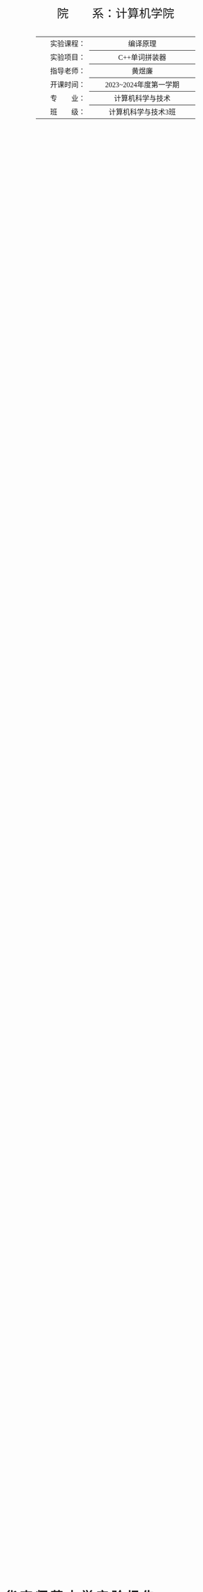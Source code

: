 <div class="cover" style="page-break-after:always;font-family:宋体;width:100%;height:100%;border:none;margin: 0 auto;text-align:center;">
    <div style="width:60%;margin: 0 auto;height:0;padding-bottom:10%;">
        </br>
    </div>
    </br></br></br>
    <div style="width:60%;margin: 0 auto;height:0;padding-bottom:40%;">
        <img src="../截图.assets/本科学生实验报告.jpg" alt="校徽" style="width:100%;"/>
	</div>
    </br></br></br>
    <span style="font-family:华文黑体Bold;text-align:center;font-size:20pt;margin: 10pt auto;line-height:30pt;">院　　系：计算机学院</span>
    <p style="text-align:center;font-size:14pt;margin: 0 auto">  </p>
    </br>
    </br>
    <table style="border:0;text-align:center;width:72%;font-family:仿宋;font-size:14px; margin: 0 auto;">
    <tbody style="font-family:宋体;font-size:12pt;">
    	<tr style="font-weight:normal;"> 
    		<td style="width:20%;text-align:right;">实验课程：</td>
    		<td style="width:40%;font-weight:normal;border-bottom: 1px solid;text-align:center;font-family:华文仿宋">编译原理 </td>     </tr>
        <tr style="font-weight:normal;"> 
    		<td style="width:20%;text-align:right;">实验项目：</td>
    		<td style="width:40%;font-weight:normal;border-bottom: 1px solid;text-align:center;font-family:华文仿宋">C++单词拼装器 </td>     </tr>
        <tr style="font-weight:normal;"> 
    		<td style="width:20%;text-align:right;">指导老师：</td>
    		<td style="width:40%;font-weight:normal;border-bottom: 1px solid;text-align:center;font-family:华文仿宋">黄煜廉 </td>     </tr>
        <tr style="font-weight:normal;"> 
    		<td style="width:20%;text-align:right;">开课时间：</td>
    		<td style="width:40%;font-weight:normal;border-bottom: 1px solid;text-align:center;font-family:华文仿宋">2023~2024年度第一学期 </td>     </tr>
        <tr style="font-weight:normal;"> 
    		<td style="width:20%;text-align:right;">专　　业：</td>
    		<td style="width:40%;font-weight:normal;border-bottom: 1px solid;text-align:center;font-family:华文仿宋">计算机科学与技术 </td>     </tr>
    	<tr style="font-weight:normal;"> 
    		<td style="width:20%;text-align:right;">班　　级：</td>
    		<td style="width:40%;font-weight:normal;border-bottom: 1px solid;text-align:center;font-family:华文仿宋">计算机科学与技术3班 </td>     </tr>
    </tbody>              
    </table>
</div>
<!-- 注释语句：导出PDF时会在这里分页 -->

# 华 南 师 范 大 学 实 验 报 告



<div class="cover" style="font-family:宋体;width:100%;height:100%;border:none;margin: 0 auto;text-align:center;">
    <table style="border:1;text-align:center;width:100%;font-family:仿宋;font-size:12px; margin: 0 auto;border:0;">
    <tbody style="font-family:宋体;font-size:12pt;">
    	<tr style="font-weight:normal;"> 
    		<td style="width:20%">学生姓名</td>
    		<td style="width:30%;font-weight:normal;border-bottom: 1px solid;text-align:center;">卢泓钢</td> 
    		<td style="width:20%">学号</td>
    		<td style="width:30%;font-weight:normal;border-bottom: 1px solid;text-align:center;">20212131096</td>     </tr>
        <tr style="font-weight:normal;"> 
    		<td style="width:20%">专业</td>
    		<td style="width:30%;font-weight:normal;border-bottom: 1px solid;text-align:center;">计算机科学与技术</td> 
    		<td style="width:20%">年级、班级</td>
    		<td style="width:30%;font-weight:normal;border-bottom: 1px solid;text-align:center;">2021级计科3班</td>     </tr>
        <tr style="font-weight:normal;"> 
    		<td style="width:20%">课程名称</td>
    		<td style="width:30%;font-weight:normal;border-bottom: 1px solid;text-align:center;">编译原理</td> 
    		<td style="width:20%">实验项目</td>
    		<td style="width:30%;font-weight:normal;border-bottom: 1px solid;text-align:center;">C++单词拼装器</td>     </tr>
        <tr style="font-weight:normal;"> 
    		<td style="width:20%">实验类型</td>
    		<td style="width:30%;font-weight:normal;border-bottom: 1px solid;text-align:center;">综合</td> 
    		<td style="width:20%">实验时间</td>
    		<td style="width:30%;font-weight:normal;border-bottom: 1px solid;text-align:center;">2023 年 9 月 28 日</td>     </tr>
        <tr style="font-weight:normal;"> 
    		<td style="width:20%">实验指导老师</td>
    		<td style="width:30%;font-weight:normal;border-bottom: 1px solid;text-align:center;">黄煜廉</td> 
    		<td style="width:20%">实验评分</td>
    		<td style="width:30%;font-weight:normal;border-bottom: 1px solid;text-align:center;"></td>     </tr>
    </tbody>              
    </table>
</div>



[toc]



## 实验内容

**必做内容**

1. 把C++源代码中的各类单词（记号）进行拼装分类。
          C++语言包含了几种类型的单词（记号）：标识符，关键字，数（包括整数、浮点数），字符串、注释、特殊符号（分界符）和运算符号等【详细的单词类别及拼装规则见另外的文件说明】。
2. 要求应用程序应为Windows界面。
3. 打开一个C++源文件，列出所有可以拼装的单词（记号）。
4. 应该书写完善的软件设计文档。

**选做内容**

预编译系统的实现----打造具有个人风格的XC++语言（单词替换）

1. 描述具有风格的XC++的单词有哪些，分别对应原C++的是哪些单词。
2. 实现这个单词替换方案。
3. 需要按上述1,2的内容书写相应的设计文档。



## 实验目的

利用 C++ 编程实现编译原理中词法扫描分析器的功能。



## 实验文档

### 实验文档：基于Qt的C++单词拼装器

### 引言

本实验旨在开发一个基于Qt的文件解析器，能够将文件内容解析为一系列Token，并提供可选的转换为XC++风格的功能。文件解析器在软件工程规范下开发，具有高度的可维护性和扩展性。

### 设计思路

#### Token类型与结构

我们使用了`TokenType`来表示 Token 的类型，并使用`struct Token`来存储Token的信息，包括类型、值和所在行数。这种设计的好处在于可以轻松扩展 Token 的类型，以适应不同语言的解析需求。

```cpp
using TokenType = int;	// Token 的类型

struct Token {
    TokenType type;		// Token 的类型
    string val;			// Token 的值
    int line;			// Token 所在行数
};
```

#### Parser类

Parser类是核心组件，负责将文件内容解析为Token流。它具有以下关键方法：

- `void analyse()`: 该方法负责分析文件内容，并将解析得到的Token保存在一个`vector<Token>`中。
- `string print()`: 这个方法将已分析的Token流转换为文本输出，包括Token的值、类型和所在行数。
- `string changeToX()`: 可选功能，将原始C++风格的代码转换为XC++风格的代码，利用了预先定义的字符映射字典`my_style`。

上述关键方法的实现离不开该类的工具函数函数：

- `void init()`: 该方法负责初始化 Token 映射表 `mp` 与XC++风格字符映射字典`my_style`。
- `Token parse()`: 该方法根据文本 text 与当前遍历指针 pc 解析出一个 Token。
- `string getIntorFloat()`: 该方法解析出一个整数或浮点数。
- `string getNum()`: 该方法解析出一个数字。

#### 系统的总体结构

该系统由`main`函数开始，通过`MainWindow`类打开主窗口，主窗口内通过qt自带的ui组件进行布局，并通过信号与槽将按钮与实现的功能进行连接。当按下词法分析时，系统创建一个Parser类对象，对文本框内的文本进行词法分析(详见mainwindow.cpp文件内的`on_styleButton_clicked()`函数)；当按下更改风格按钮时，系统创建一个Parser类对象，对文本框内的C++文件转换成XC++风格的文件(详见mainwindow.cpp文件内的`on_XCInstruction_triggered()`函数)。codeeditor与highlighter文件分别实现文本框功能与代码高亮功能。

### 实现细节

#### Token映射表初始化

在Parser类的构造函数中，我们初始化了Token映射表`mp`和XC++风格字符映射字典`my_style`。这些映射表用于将原始代码中的关键字和运算符映射到对应的Token类型或XC++风格字符。

#### Token解析过程

Parser类的`parse`方法实现了Token的解析过程。它根据当前的字符和上下文，识别不同类型的Token，包括关键字、标识符、数字、字符串、字符常量、运算符和特殊符号。

以下展示核心方法 `parse` 的基本实现：

```cpp
Token Parser::parse() {
    Token token;
    string s;
    if (text[pc] 是数字（包括+-）)
        token.type = mp["#NUMBER"];
        token.val = getNum();
        token.line = cur_line;
    } else if (isalpha(text[pc]) || text[pc] == '_') {	// 标识符或关键字
        读入字符直到不满足条件，判断是否为标识符
    } else if (text[pc] == '\'') { // 字符常量
        读入字符直到遇到'
    } else if (text[pc] == '"') {	// 字符串
        读入字符直到遇到"
    } else if (text[pc] == '/' && text[pc+1] == '/') {	// 单行注释
        读入字符直到遇到 //
    } else if (text[pc] == '/' && text[pc+1] == '*') {	// 多行注释
        读入字符直到遇到 */
    } else {	// 运算符或其他符号
    	switch (text[pc]) { // 分别处理每种运算符
            case '+':
                ...
        }
	}
	return token;
}
```

#### 文件解析

Parser类的`analyse`方法实现了文件的解析过程。它遍历输入字符串，跳过空白字符和注释，然后调用`parse`方法来识别和保存Token。解析过程中还会记录Token所在的行数，以便在错误处理时提供更多信息。

#### 转换为XC++风格

Parser类的`changeToX`方法实现了将C++风格转换为XC++风格。代码逻辑与`analyse`方法类似，解析出Token后判断是否可转换为XC++风格，并将其用字符串保存。

### 测试

我对该项目进行了多方面的测试，包括测试各类数字的识别，标识符的识别，关键字的识别等。具体测试结果如下图：

<center>
    <img style="border-radius: 0.3125em;
    box-shadow: 0 2px 4px 0 rgba(34,36,38,.12),0 2px 10px 0 rgba(34,36,38,.08);" 
    src="../截图.assets/0.png">
    <br>
    <div style="color:orange; border-bottom: 1px solid #d9d9d9;
    display: inline-block;
    color: #999;
    padding: 2px;">图1. 测试样例程序</div>
</center>

<center>
    <img style="border-radius: 0.3125em;
    box-shadow: 0 2px 4px 0 rgba(34,36,38,.12),0 2px 10px 0 rgba(34,36,38,.08);" 
    src="../截图.assets/1.png">
    <br>
    <div style="color:orange; border-bottom: 1px solid #d9d9d9;
    display: inline-block;
    color: #999;
    padding: 2px;">图2. 测试关键字</div>
</center>

<center>
    <img style="border-radius: 0.3125em;
    box-shadow: 0 2px 4px 0 rgba(34,36,38,.12),0 2px 10px 0 rgba(34,36,38,.08);" 
    src="../截图.assets/2.png">
    <br>
    <div style="color:orange; border-bottom: 1px solid #d9d9d9;
    display: inline-block;
    color: #999;
    padding: 2px;">图3. 测试运算符</div>
</center>


更多测试样例请看Testfile文件夹内的测试文档。



## 实验总结

在本次实验中，我学会了如何有效地表示Token的数据结构，并通过遍历字符串将里面的单词识别出来，这些单词包括关键字、标识符、运算符和特殊符号等。我还使用了面向对象的思想，将代码解析器抽象为一个对象，这样能使得程序结构更加清晰。

在项目中，我还学会了使用Qt框架来开发GUI应用程序，处理文件操作和字符串处理。通过不断学习新技术，我能够不断提高自己的技能水平，这将对我的未来项目和职业发展能产生积极影响。



## 参考文献

[《Qt 学习之路 2》目录 - DevBean Tech World](https://www.devbean.net/2012/08/qt-study-road-2-catelog/)
